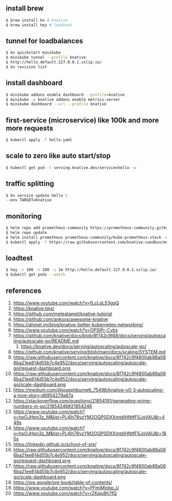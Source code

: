 ## install brew
```sh
$ brew install kn # knative
$ brew install hey # loadtest
```

## tunnel for loadbalances
```sh
$ kn quickstart minikube
$ minikube tunnel --profile knative
$ http://hello.default.127.0.0.1.sslip.io/
$ kn revision list
```

## install dashboard
```sh
$ minikube addons enable dashboard --profile=knative
$ minikube -p knative addons enable metrics-server
$ minikube dashboard --url --profile knative
```

## first-service (microservice) like  100k and more more requests
```sh
$ kubectl apply -f hello.yaml
```

## scale to zero like auto start/stop
```sh
$ kubectl get pod -l serving.knative.dev/service=hello -w
```

## traffic splitting
```sh
$ kn service update hello \
--env TARGET=Knative
```

## monitoring
```sh
$ helm repo add prometheus-community https://prometheus-community.github.io/helm-charts
$ helm repo update
$ helm install prometheus prometheus-community/kube-prometheus-stack -n default -f values.yaml
$ kubectl apply -f https://raw.githubusercontent.com/knative-sandbox/monitoring/main/grafana/dashboards.yaml
```



## loadtest
```sh
$ hey -c 100 -n 200 -z 1m http://hello.default.127.0.0.1.sslip.io/
$ kubectl get pods --watch
```

## references
1. https://www.youtube.com/watch?v=fLcLgL53gqQ
2. https://knative.tips/
3. https://github.com/meteatamel/knative-tutorial
4. https://github.com/anksos/awesome-knative
5. https://ahmet.im/blog/knative-better-kubernetes-networking/
6. https://www.youtube.com/watch?v=OPSIPr-Cybs
7. https://github.com/knative/docs/blob/8f742c9f48/docs/serving/autoscaling/autoscale-go/README.md
    1. https://knative.dev/docs/serving/autoscaling/autoscale-go/
8. https://github.com/knative/serving/blob/main/docs/scaling/SYSTEM.md
9. https://raw.githubusercontent.com/knative/docs/8f742c9f4800ab88a086ba21ee814d55b7c4e952/docs/serving/autoscaling/autoscale-go/request-dashboard.png
10. https://raw.githubusercontent.com/knative/docs/8f742c9f4800ab88a086ba21ee814d55b7c4e952/docs/serving/autoscaling/autoscale-go/scale-dashboard.png
11. https://medium.com/@josephburnett_75496/knative-v0-3-autoscaling-a-love-story-d6954279a67a
12. https://stackoverflow.com/questions/21854191/generating-prime-numbers-in-go/21854246#21854246 
13. https://www.youtube.com/watch?v=hpOJHpn3z_M&list=PLj6h78yzYM2OQP0DXXmtdIHNtfFSJqVAU&t=449s
14. https://www.youtube.com/watch?v=hpOJHpn3z_M&list=PLj6h78yzYM2OQP0DXXmtdIHNtfFSJqVAU&t=180s
15. https://linkedin.github.io/school-of-sre/
16. https://raw.githubusercontent.com/knative/docs/8f742c9f4800ab88a086ba21ee814d55b7c4e952/docs/serving/autoscaling/autoscale-go/request-dashboard.png
17. https://raw.githubusercontent.com/knative/docs/8f742c9f4800ab88a086ba21ee814d55b7c4e952/docs/serving/autoscaling/autoscale-go/scale-dashboard.png
17. https://sre.google/sre-book/table-of-contents/ 
18. https://www.youtube.com/watch?v=PFmiMlobp_U
19. https://www.youtube.com/watch?v=rZKaju9h7fQ
